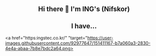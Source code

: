 ## <div align=center> Hi there 👋 I'm ING's (Nifskor) </div>

## <div align=center> I have... 
<a href="https:ingstec.co.kr/" "target="https://user-images.githubusercontent.com/92977647/151411167-b7a060a3-2830-4e4a-abaa-7b8e7bdc2a64.png> </a>

<!--
**Nifskor/Nifskor** is a ✨ _special_ ✨ repository because its `README.md` (this file) appears on your GitHub profile.

Here are some ideas to get you started:

- 🔭 I’m currently working on ...
- 🌱 I’m currently learning ...
- 👯 I’m looking to collaborate on ...
- 🤔 I’m looking for help with ...
- 💬 Ask me about ...
- 📫 How to reach me: ...
- 😄 Pronouns: ...
- ⚡ Fun fact: ...
-->
